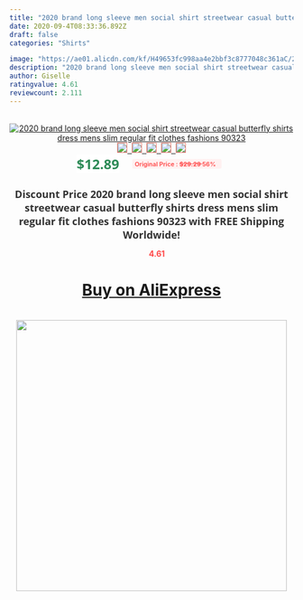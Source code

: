 ```yaml
---
title: "2020 brand long sleeve men social shirt streetwear casual butterfly shirts dress mens slim regular fit clothes fashions 90323"
date: 2020-09-4T08:33:36.892Z
draft: false
categories: "Shirts"

image: "https://ae01.alicdn.com/kf/H49653fc998aa4e2bbf3c8777048c361aC/2020-brand-long-sleeve-men-social-shirt-streetwear-casual-butterfly-shirts-dress-mens-slim-regular-fit.jpg"
description: "2020 brand long sleeve men social shirt streetwear casual butterfly shirts dress mens slim regular fit clothes fashions 90323"
author: Giselle
ratingvalue: 4.61
reviewcount: 2.111
---
```

<br>
<div style="text-align: center;">
<a href="https://s.click.aliexpress.com/e/_A43LIN" target="_blank" rel="nofollow noopener noreferrer"><img alt="2020 brand long sleeve men social shirt streetwear casual butterfly shirts dress mens slim regular fit clothes fashions 90323" class="magnifier-image" src="https://ae01.alicdn.com/kf/H49653fc998aa4e2bbf3c8777048c361aC/2020-brand-long-sleeve-men-social-shirt-streetwear-casual-butterfly-shirts-dress-mens-slim-regular-fit.jpg_640x640.jpg">
<br>
<img style="border:1px solid salmon" src="https://ae01.alicdn.com/kf/H49653fc998aa4e2bbf3c8777048c361aC/2020-brand-long-sleeve-men-social-shirt-streetwear-casual-butterfly-shirts-dress-mens-slim-regular-fit.jpg_120x120.jpg">&nbsp;&nbsp;<img style="border:1px solid salmon" src="https://ae01.alicdn.com/kf/H0f22281836794b689f632c8b1afabfef8/2020-brand-long-sleeve-men-social-shirt-streetwear-casual-butterfly-shirts-dress-mens-slim-regular-fit.jpg_120x120.jpg">&nbsp;&nbsp;<img style="border:1px solid salmon" src="https://ae01.alicdn.com/kf/H77300692cb2c4fb9a81517ce74f4eab0F/2020-brand-long-sleeve-men-social-shirt-streetwear-casual-butterfly-shirts-dress-mens-slim-regular-fit.jpg_120x120.jpg">&nbsp;&nbsp;<img style="border:1px solid salmon" src="https://ae01.alicdn.com/kf/H871d933d36ba40de9892395ed1a17966g/2020-brand-long-sleeve-men-social-shirt-streetwear-casual-butterfly-shirts-dress-mens-slim-regular-fit.jpg_120x120.jpg">&nbsp;&nbsp;<img style="border:1px solid salmon" src="https://ae01.alicdn.com/kf/He844bc7938084d439fbcd8c55373aeb9X/2020-brand-long-sleeve-men-social-shirt-streetwear-casual-butterfly-shirts-dress-mens-slim-regular-fit.jpg_120x120.jpg"></a></div><br0>
<div style="text-align: center;"><span style="background-color: white; border: 0px; box-sizing: border-box; color: seagreen; display: inline-block; font-family: &quot;open sans&quot; , &quot;arial&quot; , &quot;helvetica&quot; , sans-serif , &quot;heiti&quot;; font-size: 24px; font-stretch: inherit; font-weight: 700; line-height: inherit; margin: 0px 10px 0px 0px; padding: 0px; vertical-align: middle;">$12.89 </span>
<span style="background: rgb(255 , 241 , 241); border-radius: 3px; border: 0px; box-sizing: border-box; color: #ff4747; display: inline-block; font-family: inherit; font-size: 12px; font-stretch: inherit; font-style: inherit; font-variant: inherit; font-weight: 600; line-height: inherit; margin: 0px; padding: 2px 5px; transform: scale(0.9); vertical-align: middle;">Original Price : <b style="text-decoration: line-through;">$29.29 </b> 56%&nbsp;&nbsp;</span></div>
<h1 style="color: #333333; display: inline-block; font-family: &quot;open sans&quot; , &quot;arial&quot; , &quot;helvetica&quot; , sans-serif , &quot;heiti&quot;; font-size: 18px; font-stretch: inherit; font-weight: 700; text-align: center;">Discount Price 2020 brand long sleeve men social shirt streetwear casual butterfly shirts dress mens slim regular fit clothes fashions 90323 with FREE Shipping Worldwide!</h1>
<div style="color: #ff4747; text-align: center;">
<img src="https://4.bp.blogspot.com/-M0ZcTcb-5uY/XleCXlxnR4I/AAAAAAAAAEc/OrjgMkXV1oMQFaCRZj5HQwOCBcu3w1FegCPcBGAYYCw/s1600/star.png" style="height: 15px;">&nbsp;<b>4.61</b></div>
<div class="button_cont" align="center"><a class="buynow_a" href="https://s.click.aliexpress.com/e/_A43LIN" target="_blank" rel="nofollow noopener noreferrer"><H1>Buy on AliExpress</H1></a></div><br>
<div class="separator" style="clear: both; text-align: center;">
<img src="https://lh3.googleusercontent.com/-pTy5HemUv9M/XlePHvY0dAI/AAAAAAAAAE4/0nX5iRUoIWY8eMW9Dpxeirr157OZliDIgCLcBGAsYHQ/s1600/badge.gif" width="480">
</div>
